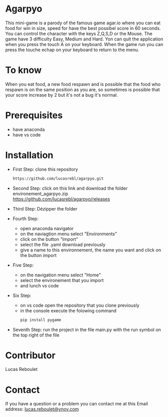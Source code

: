 # Agarpyo

This mini-game is a parody of the famous game agar.io where you can eat food for win in size, speed for have the best possibel score in 60 seconds.
You can control the character with the keys Z,Q,S,D or the Mouse.
The game have 3 difficulty Easy, Medium and Hard.
Yon can quit the application when you press the touch A on your keyboard.
When the game run you can press the touche echap on your keyboard to return to the menu.

# To know

When you eat food, a new food respawn and is possible that the food who respawn is on the same position as you are, 
so sometimes is possible that your score increase by 2 but it's not a bug it's normal.

# Prerequisites

  - have anaconda
  - have vs code

# Installation

  - First Step: clone this repository

    ```bash
    https://github.com/lucasrebl/agarpyo.git
    ```

  - Second Step: click on this link and download the folder environement_agarpyo.zip
      https://github.com/lucasrebl/agarpyo/releases

  - Third Step: Dézipper the folder

  - Fourth Step:
    - open anaconda navigator
    - on the naviagtion menu select "Environments"
    - click on the button "Import"
    - select the file .yaml download previously
    - give a name to this environnement, the name you want and click on the button import

  - Five Step:
    - on the navigation menu select "Home"
    - select the environement that you import
    - and lunch vs code
   
  - Six Step:
    - on vs code open the repository that you clone previously
    - in the console execute the folowing command
        ```bash
        pip install pygame
        ```
  - Seventh Step: run the project in the file main.py with the run symbol on the top right of the file

# Contributor

Lucas Reboulet

# Contact

If you have a question or a problem you can contact me at this Email address: lucas.reboulet@ynov.com
